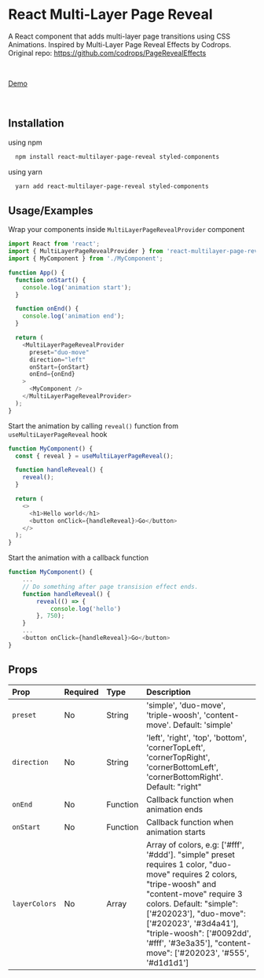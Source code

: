# React Multi-Layer Page Reveal

A React component that adds multi-layer page transitions using CSS Animations. Inspired by Multi-Layer Page Reveal Effects by Codrops. Original repo: https://github.com/codrops/PageRevealEffects

<br />

[Demo](https://codesandbox.io/p/sandbox/react-multilayer-page-reveal-example-i3wfmc?file=%2Fsrc%2FApp.tsx)

<br />

## Installation

using npm

```bash
  npm install react-multilayer-page-reveal styled-components
```

using yarn

```bash
  yarn add react-multilayer-page-reveal styled-components
```

## Usage/Examples

Wrap your components inside `MultiLayerPageRevealProvider` component

```javascript
import React from 'react';
import { MultiLayerPageRevealProvider } from 'react-multilayer-page-reveal';
import { MyComponent } from './MyComponent';

function App() {
  function onStart() {
    console.log('animation start');
  }

  function onEnd() {
    console.log('animation end');
  }

  return (
    <MultiLayerPageRevealProvider
      preset="duo-move"
      direction="left"
      onStart={onStart}
      onEnd={onEnd}
    >
      <MyComponent />
    </MultiLayerPageRevealProvider>
  );
}
```

Start the animation by calling `reveal()` function from `useMultiLayerPageReveal` hook

```javascript
function MyComponent() {
  const { reveal } = useMultiLayerPageReveal();

  function handleReveal() {
    reveal();
  }

  return (
    <>
      <h1>Hello world</h1>
      <button onClick={handleReveal}>Go</button>
    </>
  );
}
```

Start the animation with a callback function

```javascript
function MyComponent() {
    ...
    // Do something after page transision effect ends.
    function handleReveal() {
        reveal(() => {
            console.log('hello')
        }, 750);
    }
    ...
    <button onClick={handleReveal}>Go</button>
}
```

## Props

| Prop          | Required | Type     | Description                                                                                                                                                                                                                                                                                                                   |
| :------------ | :------- | :------- | :---------------------------------------------------------------------------------------------------------------------------------------------------------------------------------------------------------------------------------------------------------------------------------------------------------------------------- |
| `preset`      | No       | String   | 'simple', 'duo-move', 'triple-woosh', 'content-move'. Default: 'simple'                                                                                                                                                                                                                                                       |
| `direction`   | No       | String   | 'left', 'right', 'top', 'bottom', 'cornerTopLeft', 'cornerTopRight', 'cornerBottomLeft', 'cornerBottomRight'. Default: "right"                                                                                                                                                                                                |
| `onEnd`       | No       | Function | Callback function when animation ends                                                                                                                                                                                                                                                                                         |
| `onStart`     | No       | Function | Callback function when animation starts                                                                                                                                                                                                                                                                                       |
| `layerColors` | No       | Array    | Array of colors, e.g: ['#fff', '#ddd']. "simple" preset requires 1 color, "duo-move" requires 2 colors, "tripe-woosh" and "content-move" require 3 colors. Default: "simple": ['#202023'], "duo-move": ['#202023', '#3d4a41'], "triple-woosh": ['#0092dd', '#fff', '#3e3a35'], "content-move": ['#202023', '#555', '#d1d1d1'] |
